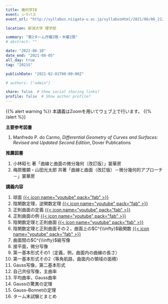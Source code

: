 ```yaml
---
title: 幾何学IB
event: シラバス
event_url: "http://syllabus.niigata-u.ac.jp/syllabusHtml/2021/06/06_212S1526_ja_JP.html"

location: 新潟大学 理学部

summary: "第2ターム月曜3限・木曜2限"
# abstract: ""

date: "2021-06-10"
date_end: "2021-08-05"
all_day: true
tag: "2021S"

publishDate: "2021-02-01T00:00:00Z"

# authors: ["admin"]

share: false  # Show social sharing links?
profile: false  # Show author profile?
---
```

{{% alert warning %}}
本講義はZoomを用いてウェブ上で行います。
{{% /alert %}}

**主要参考図書**

1. Manfredo P. do Carmo, *Differential Geometry of Curves and Surfaces: Revised and Updated Second Edition*, Dover Publications

**推薦図書**

1. 小林昭七 著「曲線と曲面の微分幾何（改訂版）」裳華房
2. 梅原雅顕・山田光太郎 共著「曲線と曲面（改訂版）－微分幾何的アプローチ－」裳華房

**講義内容**

1. 球面
	[{{< icon name="youtube" pack="fab" >}}](https://youtu.be/N88NCcVQo9M)
2. 陰関数定理，逆関数定理
	[{{< icon name="youtube" pack="fab" >}}](https://youtu.be/5b9TSZ2RQno)
3. 正則曲面の定義
	[{{< icon name="youtube" pack="fab" >}}](https://youtu.be/EjNX68jbwAg)
4. 正則曲面の例
	[{{< icon name="youtube" pack="fab" >}}](https://youtu.be/S3ov5TOFQQs)
5. 陰関数定理と正則曲面
	[{{< icon name="youtube" pack="fab" >}}](https://youtu.be/eDpb8pdwDrQ)
6. 陰関数定理と正則曲面その２，曲面上の$C^{\\infty}$級関数
	[{{< icon name="youtube" pack="fab" >}}](https://youtu.be/ytbCe1aAFBA)
7. 曲面間の$C^{\\infty}$級写像
8. 接平面，微分写像
9. 第一基本形式その1（定義，例，曲面内の曲線の長さ）
10. 第一基本形式その2（等角航路，曲面内の領域の面積）
11. Gauss写像，第二基本形式
12. 自己共役写像，主曲率
13. 平均曲率，Gauss曲率
14. Gaussの驚異の定理
15. Gauss–Bonnetの定理
16. ターム末試験とまとめ
